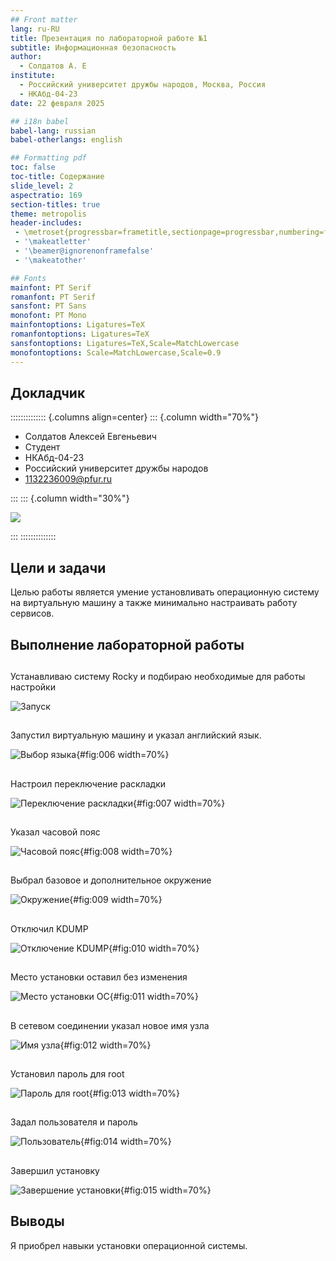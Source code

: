 ```yaml
---
## Front matter
lang: ru-RU
title: Презентация по лабораторной работе №1
subtitle: Информационная безопасность      
author:
  - Солдатов А. Е
institute:
  - Российский университет дружбы народов, Москва, Россия
  - НКАбд-04-23
date: 22 февраля 2025

## i18n babel
babel-lang: russian
babel-otherlangs: english

## Formatting pdf
toc: false
toc-title: Содержание
slide_level: 2
aspectratio: 169
section-titles: true
theme: metropolis
header-includes:
 - \metroset{progressbar=frametitle,sectionpage=progressbar,numbering=fraction}
 - '\makeatletter'
 - '\beamer@ignorenonframefalse'
 - '\makeatother'

## Fonts
mainfont: PT Serif
romanfont: PT Serif
sansfont: PT Sans
monofont: PT Mono
mainfontoptions: Ligatures=TeX
romanfontoptions: Ligatures=TeX
sansfontoptions: Ligatures=TeX,Scale=MatchLowercase
monofontoptions: Scale=MatchLowercase,Scale=0.9
---
```



## Докладчик

:::::::::::::: {.columns align=center}
::: {.column width="70%"}

  * Солдатов Алексей Евгеньевич
  * Студент
  * НКАбд-04-23
  * Российский университет дружбы народов
  * [1132236009@pfur.ru](mailto:1132236009@rudn.ru)

:::
::: {.column width="30%"}

![](./image/I.jpg)

:::
::::::::::::::


## Цели и задачи

Целью работы является умение установливать операционную систему на виртуальную машину а также минимально настраивать работу сервисов.



## Выполнение лабораторной работы

## 

Устанавливаю систему Rocky и подбираю необходимые для работы настройки

![Запуск](image/5.png)

## 

Запустил виртуальную машину и указал английский язык.

![Выбор языка](image/6.png){#fig:006 width=70%}

##

Настроил переключение раскладки

![Переключение раскладки](./image/7.png){#fig:007 width=70%}

##

Указал часовой пояс

![Часовой пояс](./image/8.png){#fig:008 width=70%}

##

Выбрал базовое и дополнительное окружение

![Окружение](./image/9.png){#fig:009 width=70%}

##

Отключил KDUMP

![Отключение KDUMP](./image/10.png){#fig:010 width=70%}

##

Место установки оставил без изменения

![Место установки ОС](./image/11.png){#fig:011 width=70%}

##

В сетевом соединении указал новое имя узла

![Имя узла](./image/12.png){#fig:012 width=70%}

##

Установил пароль для root

![Пароль для root](./image/13.png){#fig:013 width=70%}

##

Задал пользователя и пароль

![Пользователь](./image/14.png){#fig:014 width=70%}

##

Завершил установку

![Завершение установки](./image/15.png){#fig:015 width=70%} 

## Выводы

Я приобрел навыки установки операционной системы.
